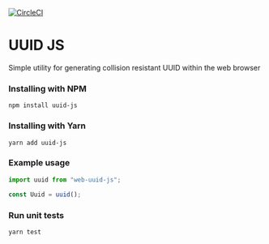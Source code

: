 [![CircleCI](https://circleci.com/gh/greaveselliott/uuid/tree/master.svg?style=svg)](https://circleci.com/gh/greaveselliott/uuid/tree/master)

# UUID JS

Simple utility for generating collision resistant UUID within the web browser

### Installing with NPM

```
npm install uuid-js
```

### Installing with Yarn

```
yarn add uuid-js
```

### Example usage

```javascript
import uuid from "web-uuid-js";

const Uuid = uuid();
```

### Run unit tests

```
yarn test
```
